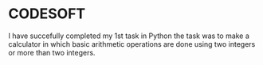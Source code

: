 # CODESOFT

I have succefully completed my 1st task in Python the task was to make a calculator in which basic arithmetic operations are done using two integers or more than two integers.

